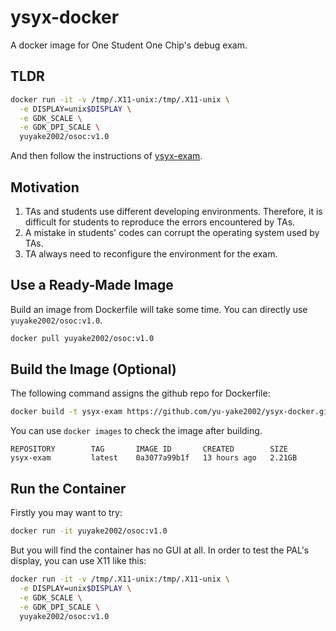 # ysyx-docker
A docker image for One Student One Chip's debug exam.

## TLDR

```bash
docker run -it -v /tmp/.X11-unix:/tmp/.X11-unix \
  -e DISPLAY=unix$DISPLAY \
  -e GDK_SCALE \
  -e GDK_DPI_SCALE \
  yuyake2002/osoc:v1.0
```

And then follow the instructions of [ysyx-exam](https://github.com/OSCPU/ysyx-exam).

## Motivation

1. TAs and students use different developing environments. Therefore, it is difficult for students to reproduce the errors encountered by TAs.
2. A mistake in students' codes can corrupt the operating system used by TAs.
3. TA always need to reconfigure the environment for the exam.

## Use a Ready-Made Image

Build an image from Dockerfile will take some time. You can directly use `yuyake2002/osoc:v1.0`.

```bash
docker pull yuyake2002/osoc:v1.0
```

## Build the Image (Optional)

The following command assigns the github repo for Dockerfile: 

```bash
docker build -t ysyx-exam https://github.com/yu-yake2002/ysyx-docker.git
```

You can use `docker images` to check the image after building. 

```
REPOSITORY        TAG       IMAGE ID       CREATED        SIZE
ysyx-exam         latest    0a3077a99b1f   13 hours ago   2.21GB
```

## Run the Container

Firstly you may want to try: 

```bash
docker run -it yuyake2002/osoc:v1.0
```

But you will find the container has no GUI at all. In order to test the PAL's display, you can use X11 like this: 

```bash
docker run -it -v /tmp/.X11-unix:/tmp/.X11-unix \
  -e DISPLAY=unix$DISPLAY \
  -e GDK_SCALE \
  -e GDK_DPI_SCALE \
  yuyake2002/osoc:v1.0
```